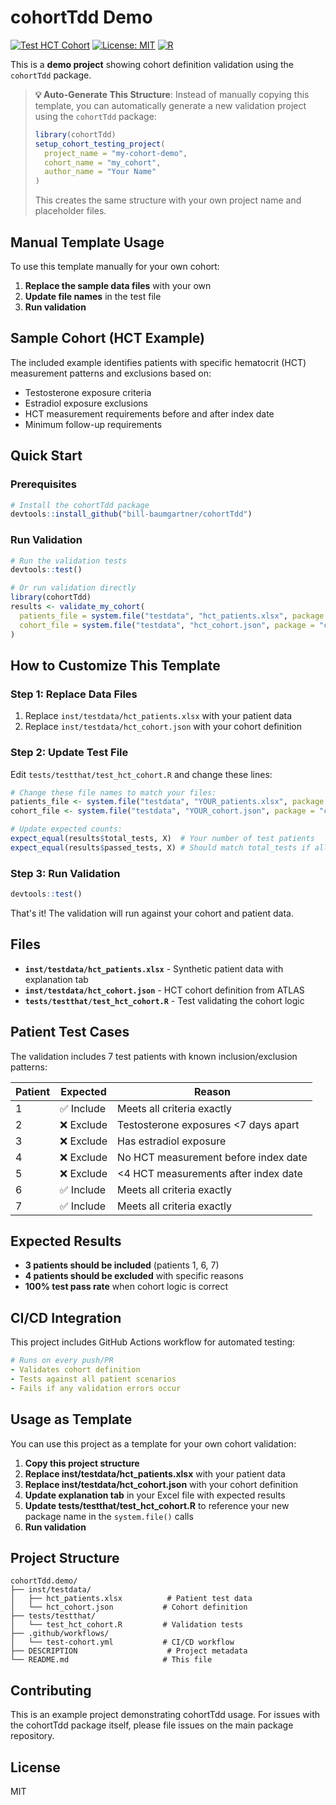 # cohortTdd Demo

[![Test HCT Cohort](https://github.com/bill-baumgartner/cohortTdd.demo/actions/workflows/test-cohort.yml/badge.svg)](https://github.com/bill-baumgartner/cohortTdd.demo/actions/workflows/test-cohort.yml)
[![License: MIT](https://img.shields.io/badge/License-MIT-yellow.svg)](https://opensource.org/licenses/MIT)
[![R](https://img.shields.io/badge/R-%3E%3D4.1.0-blue.svg)](https://www.r-project.org/)

This is a **demo project** showing cohort definition validation using the `cohortTdd` package. 

> **💡 Auto-Generate This Structure**: Instead of manually copying this template, you can automatically generate a new validation project using the `cohortTdd` package:
> ```r
> library(cohortTdd)
> setup_cohort_testing_project(
>   project_name = "my-cohort-demo",
>   cohort_name = "my_cohort",
>   author_name = "Your Name"
> )
> ```
> This creates the same structure with your own project name and placeholder files.

## Manual Template Usage

To use this template manually for your own cohort:

1. **Replace the sample data files** with your own
2. **Update file names** in the test file  
3. **Run validation**

## Sample Cohort (HCT Example)

The included example identifies patients with specific hematocrit (HCT) measurement patterns and exclusions based on:
- Testosterone exposure criteria
- Estradiol exposure exclusions  
- HCT measurement requirements before and after index date
- Minimum follow-up requirements

## Quick Start

### Prerequisites
```r
# Install the cohortTdd package
devtools::install_github("bill-baumgartner/cohortTdd")
```

### Run Validation
```r
# Run the validation tests
devtools::test()

# Or run validation directly
library(cohortTdd)
results <- validate_my_cohort(
  patients_file = system.file("testdata", "hct_patients.xlsx", package = "cohortTdd.demo"),
  cohort_file = system.file("testdata", "hct_cohort.json", package = "cohortTdd.demo")
)
```

## How to Customize This Template

### Step 1: Replace Data Files
1. Replace `inst/testdata/hct_patients.xlsx` with your patient data
2. Replace `inst/testdata/hct_cohort.json` with your cohort definition

### Step 2: Update Test File
Edit `tests/testthat/test_hct_cohort.R` and change these lines:
```r
# Change these file names to match your files:
patients_file <- system.file("testdata", "YOUR_patients.xlsx", package = "cohortTdd.demo")
cohort_file <- system.file("testdata", "YOUR_cohort.json", package = "cohortTdd.demo")

# Update expected counts:
expect_equal(results$total_tests, X)  # Your number of test patients
expect_equal(results$passed_tests, X) # Should match total_tests if all pass
```

### Step 3: Run Validation
```r
devtools::test()
```

That's it! The validation will run against your cohort and patient data.

## Files

- **`inst/testdata/hct_patients.xlsx`** - Synthetic patient data with explanation tab
- **`inst/testdata/hct_cohort.json`** - HCT cohort definition from ATLAS
- **`tests/testthat/test_hct_cohort.R`** - Test validating the cohort logic

## Patient Test Cases

The validation includes 7 test patients with known inclusion/exclusion patterns:

| Patient | Expected | Reason |
|---------|----------|--------|
| 1 | ✅ Include | Meets all criteria exactly |
| 2 | ❌ Exclude | Testosterone exposures <7 days apart |
| 3 | ❌ Exclude | Has estradiol exposure |
| 4 | ❌ Exclude | No HCT measurement before index date |
| 5 | ❌ Exclude | <4 HCT measurements after index date |
| 6 | ✅ Include | Meets all criteria exactly |
| 7 | ✅ Include | Meets all criteria exactly |

## Expected Results

- **3 patients should be included** (patients 1, 6, 7)
- **4 patients should be excluded** with specific reasons
- **100% test pass rate** when cohort logic is correct

## CI/CD Integration

This project includes GitHub Actions workflow for automated testing:

```yaml
# Runs on every push/PR
- Validates cohort definition
- Tests against all patient scenarios  
- Fails if any validation errors occur
```

## Usage as Template

You can use this project as a template for your own cohort validation:

1. **Copy this project structure**
2. **Replace inst/testdata/hct_patients.xlsx** with your patient data
3. **Replace inst/testdata/hct_cohort.json** with your cohort definition
4. **Update explanation tab** in your Excel file with expected results
5. **Update tests/testthat/test_hct_cohort.R** to reference your new package name in the `system.file()` calls
6. **Run validation**

## Project Structure

```
cohortTdd.demo/
├── inst/testdata/
│   ├── hct_patients.xlsx          # Patient test data
│   └── hct_cohort.json           # Cohort definition
├── tests/testthat/
│   └── test_hct_cohort.R         # Validation tests
├── .github/workflows/
│   └── test-cohort.yml           # CI/CD workflow
├── DESCRIPTION                    # Project metadata
└── README.md                     # This file
```

## Contributing

This is an example project demonstrating cohortTdd usage. For issues with the cohortTdd package itself, please file issues on the main package repository.

## License

MIT